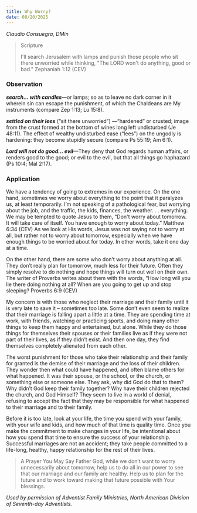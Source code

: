```yaml
---
title: Why Worry?
date: 08/20/2025
---
```


_Claudio Consuegra, DMin_

> <p>Scripture</p>
> I'll search Jerusalem with lamps and punish those people who sit there unworried while thinking, "The LORD won't do anything, good or bad." Zephaniah 1:12 (CEV)

### Observation

_**search… with candles**_—or lamps; so as to leave no dark corner in it wherein sin can escape the punishment, of which the Chaldeans are My instruments (compare Zep 1:13; Lu 15:8).

_**settled on their lees**_ (“sit there unworried”) —“hardened” or crusted; image from the crust formed at the bottom of wines long left undisturbed (Je 48:11). The effect of wealthy undisturbed ease (“lees”) on the ungodly is hardening: they become stupidly secure (compare Ps 55:19; Am 6:1).

_**Lord will not do good… evil**_—They deny that God regards human affairs, or renders good to the good; or evil to the evil, but that all things go haphazard (Ps 10:4; Mal 2:17).

### Application

We have a tendency of going to extremes in our experience. On the one hand, sometimes we worry about everything to the point that it paralyzes us, at least temporarily. I’m not speaking of a pathological fear, but worrying about the job, and the traffic, the kids, finances, the weather. . . everything. We may be tempted to quote Jesus to them, “Don't worry about tomorrow. It will take care of itself. You have enough to worry about today.” Matthew 6:34 (CEV) As we look at His words, Jesus was not saying not to worry at all, but rather not to worry about tomorrow, especially when we have enough things to be worried about for today. In other words, take it one day at a time.

On the other hand, there are some who don’t worry about anything at all. They don’t really plan for tomorrow, much less for their future. Often they simply resolve to do nothing and hope things will turn out well on their own. The writer of Proverbs writes about them with the words, “How long will you lie there doing nothing at all? When are you going to get up and stop sleeping? Proverbs 6:9 (CEV)

My concern is with those who neglect their marriage and their family until it is very late to save it – sometimes too late. Some don’t even seem to realize that their marriage is falling apart a little at a time. They are spending time at work, with friends, watching or practicing sports, and doing many other things to keep them happy and entertained, but alone. While they do those things for themselves their spouses or their families live as if they were not part of their lives, as if they didn’t exist. And then one day, they find themselves completely alienated from each other.

The worst punishment for those who take their relationship and their family for granted is the demise of their marriage and the loss of their children. They wonder then what could have happened, and often blame others for what happened. It was their spouse, or the school, or the church, or something else or someone else. They ask, why did God do that to them? Why didn’t God keep their family together? Why have their children rejected the church, and God Himself? They seem to live in a world of denial, refusing to accept the fact that they may be responsible for what happened to their marriage and to their family.

Before it is too late, look at your life, the time you spend with your family, with your wife and kids, and how much of that time is quality time. Once you make the commitment to make changes in your life, be intentional about how you spend that time to ensure the success of your relationship. Successful marriages are not an accident; they take people committed to a life-long, healthy, happy relationship for the rest of their lives.

> <callout>A Prayer You May Say</callout>
> Father God, while we don’t want to worry unnecessarily about tomorrow, help us to do all in our power to see that our marriage and our family are healthy. Help us to plan for the future and to work toward making that future possible with Your blessings.

_Used by permission of Adventist Family Ministries, North American Division of Seventh-day Adventists._